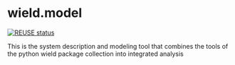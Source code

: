 wield.model
===================
[![REUSE status](https://api.reuse.software/badge/git.fsfe.org/reuse/api)](https://api.reuse.software/info/git.fsfe.org/reuse/api)

This is the system description and modeling tool that combines the tools of the python wield package collection into integrated analysis

